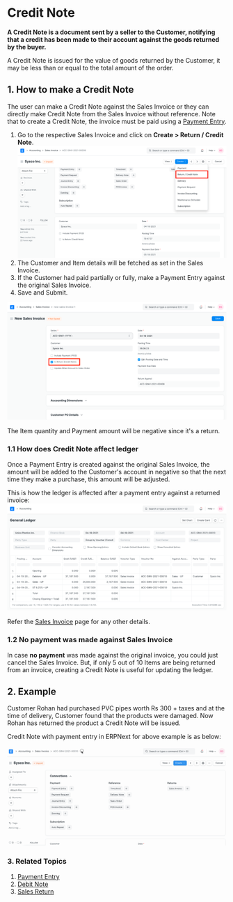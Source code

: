 
# Credit Note


**A Credit Note is a document sent by a seller to the Customer, notifying that a credit has been made to their account against the goods returned by the buyer.**


A Credit Note is issued for the value of goods returned by the Customer, it may be less than or equal to the total amount of the order.


## 1. How to make a Credit Note


The user can make a Credit Note against the Sales Invoice or they can directly make Credit Note from the Sales Invoice without reference. Note that to create a Credit Note, the invoice must be paid using a [Payment Entry](/docs/v13/user/manual/en/accounts/payment-entry).


1. Go to the respective Sales Invoice and click on **Create > Return / Credit Note**.
![Credit Note from Invoice](/files/credit-note-from-invoice.png)
2. The Customer and Item details will be fetched as set in the Sales Invoice.
3. If the Customer had paid partially or fully, make a Payment Entry against the original Sales Invoice.
4. Save and Submit.


![Credit Note](/files/credit-note.png)


The Item quantity and Payment amount will be negative since it's a return.


### 1.1 How does Credit Note affect ledger


Once a Payment Entry is created against the original Sales Invoice, the amount will be added to the Customer's account in negative so that the next time they make a purchase, this amount will be adjusted.


This is how the ledger is affected after a payment entry against a returned invoice:
![Credit Note Ledger](/files/credit-note-ledger.png)


Refer the [Sales Invoice](/docs/v13/user/manual/en/accounts/sales-invoice) page for any other details.


### 1.2 No payment was made against Sales Invoice


In case **no payment** was made against the original invoice, you could just cancel the Sales Invoice. But, if only 5 out of 10 Items are being returned from an invoice, creating a Credit Note is useful for updating the ledger.


## 2. Example


Customer Rohan had purchased PVC pipes worth Rs 300 + taxes and at the time of delivery, Customer found that the products were damaged. Now Rohan has returned the product a Credit Note will be issued.


Credit Note with payment entry in ERPNext for above example is as below:


![Creating Credit Note](/files/creating-credit-note.gif)


### 3. Related Topics


1. [Payment Entry](/docs/v13/user/manual/en/accounts/payment-entry)
2. [Debit Note](/docs/v13/user/manual/en/accounts/debit-note)
3. [Sales Return](/docs/v13/user/manual/en/stock/sales-return)


